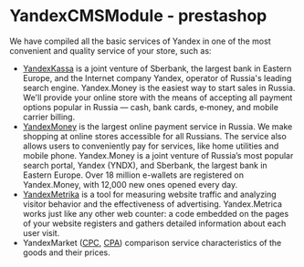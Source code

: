 YandexCMSModule - prestashop
=================

We have compiled all the basic services of Yandex in one of the most convenient and quality service of your store, such as:

* [YandexKassa](https://money.yandex.ru/start/#1) is a joint venture of Sberbank, the largest bank in Eastern Europe, and the Internet company Yandex, operator of Russia's leading search engine. Yandex.Money is the easiest way to start sales in Russia. We'll provide your online store with the means of accepting all payment options popular in Russia — cash, bank cards, e‑money, and mobile carrier billing.
* [YandexMoney](https://money.yandex.ru/)  is the largest online payment service in Russia. We make shopping at online stores accessible for all Russians. The service also allows users to conveniently pay for services, like home utilities and mobile phone. Yandex.Money is a joint venture of Russia’s most popular search portal, Yandex (YNDX), and Sberbank, the largest bank in Eastern Europe. Over 18 million e-wallets are registered on Yandex.Money, with 12,000 new ones opened every day.
* [YandexMetrika](https://metrika.yandex.ru/) is a tool for measuring website traffic and analyzing visitor behavior and the effectiveness of advertising. Yandex.Metrica works just like any other web counter: a code embedded on the pages of your website registers and gathers detailed information about each user visit.
* YandexMarket ([CPC](http://welcome.advertising.yandex.ru/market/), [CPA](http://help.yandex.ru/partnermarket/purchase/about.xml)) comparison service characteristics of the goods and their prices.
